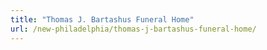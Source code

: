 ```yaml
---
title: "Thomas J. Bartashus Funeral Home"
url: /new-philadelphia/thomas-j-bartashus-funeral-home/
---
```

